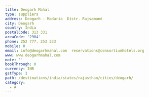```yaml
---
title: Deogarh Mahal
type: suppliers
address: Deogarh - Madaria  Distr. Rajsamand
city: Deogarh
country: India
postalCode: 313 331
areaCode: '2904'
phone: 252 777, 253 333
mobile: 0
email: info@deogarhmahal.com  reservations@consortiumhotels.org
www: www.deogarhmahal.com
note: ''
bookThrough: 0
currency: INR
gstType: 1
path: /destinations/india/states/rajasthan/cities/deogarh/
category:
  - A
---
```



